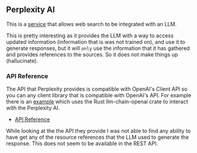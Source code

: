 ## Perplexity AI
This is a [service](https://www.perplexity.ai) that allows web search to be
integrated with an LLM.

This is pretty interesting as it provides the LLM with a way to access updated
information (information that is was not trained on), and use it to generate
responses, but it will `only` use the information that it has gathered and 
provides references to the sources. So it does not make things up (hallucinate).

### API Reference
The API that Perplexity provides is compatible with OpenAI's Client API so
you can any client library that is compatible with OpenAI's API.
For example there is an [example](../fundamentals/rust/perplexity-ai-example)
which uses the Rust llm-chain-openai crate to interact with the Perplexity AI.

* [API Reference](https://docs.perplexity.ai/reference/post_chat_completions)

While looking at the the API they provide I was not able to find any ability to
have get any of the resource references that the LLM used to generate the
response. This does not seem to be available in the REST API.
